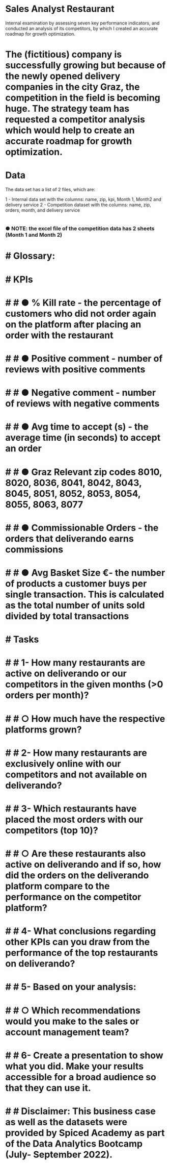 # Sales Analyst Restaurant
Internal examination by assessing seven key performance indicators, and conducted an analysis of its competitors, by which I created an accurate roadmap for growth optimization.
 
# The (fictitious) company is successfully growing but because of the newly opened delivery companies in the city Graz, the competition in the field is becoming huge. The strategy team has requested a competitor analysis which would help to create an accurate roadmap for growth optimization.
 
# Data
The data set has a list of 2 files, which are:
 
1 - Internal data set with the columns: name, zip, kpi, Month 1, Month2 and delivery service
2 - Competition dataset with the columns: name, zip, orders, month, and delivery service
# 
### ● NOTE: the excel file of the competition data has 2 sheets (Month 1 and Month 2)
# 
# #  Glossary:
# 
# # KPIs
# # # ● % Kill rate - the percentage of customers who did not order again on the platform after placing an order with the restaurant
# # # ● Positive comment - number of reviews with positive comments
# # # ● Negative comment - number of reviews with negative comments
# # # ● Avg time to accept (s) - the average time (in seconds) to accept an order
# # # ● Graz Relevant zip codes 8010, 8020, 8036, 8041, 8042, 8043, 8045, 8051, 8052, 8053, 8054, 8055, 8063, 8077
# # # ● Commissionable Orders - the orders that deliverando earns commissions
# # # ● Avg Basket Size €- the number of products a customer buys per single transaction. This is calculated as the total number of units sold divided by total transactions
# 
# # Tasks
# # # 1- How many restaurants are active on deliverando or our competitors in the given months (>0 orders per month)?
# # #    ○ How much have the respective platforms grown?
# 
# # # 2- How many restaurants are exclusively online with our competitors and not available on deliverando?
# 
# # # 3- Which restaurants have placed the most orders with our competitors (top 10)?
# # #    ○ Are these restaurants also active on deliverando and if so, how did the orders on the deliverando platform compare to the performance on the competitor platform?
# 
# # # 4- What conclusions regarding other KPIs can you draw from the performance of the top restaurants on deliverando?
# 
# # # 5- Based on your analysis:
# # #    ○ Which recommendations would you make to the sales or account management team?
# 
# # # 6- Create a presentation to show what you did. Make your results accessible for a broad audience so that they can use it.
# 
# # # Disclaimer: This business case as well as the datasets were provided by Spiced Academy as part of the Data Analytics Bootcamp (July- September 2022).
